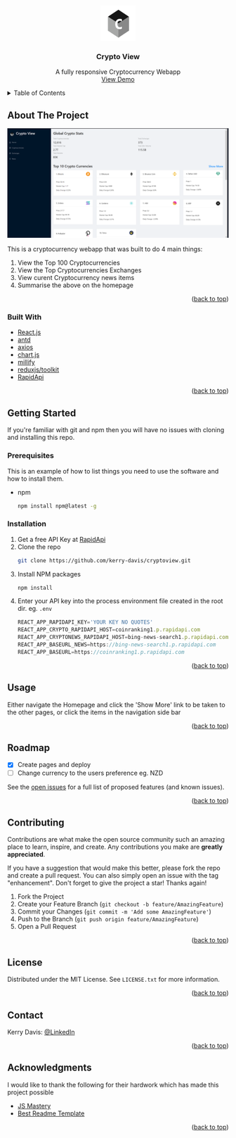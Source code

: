 <div id="top"></div>

<!-- PROJECT LOGO -->
<br />
<div align="center">
  <img src="src/images/cryptoview-logo.png" alt="Logo" width="80" height="80">

  <h3 align="center">Crypto View</h3>

  <p align="center">
    A fully responsive Cryptocurrency Webapp
    <br />
    <a href="https://cryptoviewapp.netlify.app">View Demo</a>
  </p>
</div>



<!-- TABLE OF CONTENTS -->
<details>
  <summary>Table of Contents</summary>
  <ol>
    <li>
      <a href="#about-the-project">About The Project</a>
      <ul>
        <li><a href="#built-with">Built With</a></li>
      </ul>
    </li>
    <li>
      <a href="#getting-started">Getting Started</a>
      <ul>
        <li><a href="#prerequisites">Prerequisites</a></li>
        <li><a href="#installation">Installation</a></li>
      </ul>
    </li>
    <li><a href="#usage">Usage</a></li>
    <li><a href="#roadmap">Roadmap</a></li>
    <li><a href="#contributing">Contributing</a></li>
    <li><a href="#license">License</a></li>
    <li><a href="#contact">Contact</a></li>
    <li><a href="#acknowledgments">Acknowledgments</a></li>
  </ol>
</details>



<!-- ABOUT THE PROJECT -->
## About The Project

[![Product Name Screen Shot][product-screenshot]](https://cryptoviewapp.netlify.app)

This is a cryptocurrency webapp that was built to do 4 main things: 
<ol>
  <li>View the Top 100 Cryptocurrencies</li>
  <li>View the Top Cryptocurrencies Exchanges</li>
  <li>View curent Cryptocurrency news items</li>
  <li>Summarise the above on the homepage</li>
</ol>

<p align="right">(<a href="#top">back to top</a>)</p>

### Built With

* [React.js](https://reactjs.org/)
* [antd](https://ant.design/)
* [axios](https://www.axios.com/)
* [chart.js](https://www.chartjs.org/)
* [millify](https://www.npmjs.com/package/millify)
* [reduxjs/toolkit](https://redux-toolkit.js.org/)
* [RapidApi](https://rapidapi.com/)

<p align="right">(<a href="#top">back to top</a>)</p>

<!-- GETTING STARTED -->
## Getting Started

If you're familiar with git and npm then you will have no issues with cloning and installing this repo.

### Prerequisites

This is an example of how to list things you need to use the software and how to install them.
* npm
  ```sh
  npm install npm@latest -g
  ```

### Installation

1. Get a free API Key at [RapidApi](https://rapidapi.com/)
2. Clone the repo
   ```sh
   git clone https://github.com/kerry-davis/cryptoview.git
   ```
3. Install NPM packages
   ```sh
   npm install
   ```
4. Enter your API key into the process environment file created in the root dir. eg. `.env`
   ```js
   REACT_APP_RAPIDAPI_KEY='YOUR KEY NO QUOTES'
   REACT_APP_CRYPTO_RAPIDAPI_HOST=coinranking1.p.rapidapi.com
   REACT_APP_CRYPTONEWS_RAPIDAPI_HOST=bing-news-search1.p.rapidapi.com
   REACT_APP_BASEURL_NEWS=https://bing-news-search1.p.rapidapi.com
   REACT_APP_BASEURL=https://coinranking1.p.rapidapi.com
   ```

<p align="right">(<a href="#top">back to top</a>)</p>

<!-- USAGE EXAMPLES -->
## Usage

Either navigate the Homepage and click the 'Show More' link to be taken to the other pages, or click the items in the navigation side bar

<p align="right">(<a href="#top">back to top</a>)</p>



<!-- ROADMAP -->
## Roadmap

- [x] Create pages and deploy
- [ ] Change currency to the users preference eg. NZD

See the [open issues](https://github.com/kerry-davis/cryptoview/issues) for a full list of proposed features (and known issues).

<p align="right">(<a href="#top">back to top</a>)</p>


<!-- CONTRIBUTING -->
## Contributing

Contributions are what make the open source community such an amazing place to learn, inspire, and create. Any contributions you make are **greatly appreciated**.

If you have a suggestion that would make this better, please fork the repo and create a pull request. You can also simply open an issue with the tag "enhancement".
Don't forget to give the project a star! Thanks again!

1. Fork the Project
2. Create your Feature Branch (`git checkout -b feature/AmazingFeature`)
3. Commit your Changes (`git commit -m 'Add some AmazingFeature'`)
4. Push to the Branch (`git push origin feature/AmazingFeature`)
5. Open a Pull Request

<p align="right">(<a href="#top">back to top</a>)</p>



<!-- LICENSE -->
## License

Distributed under the MIT License. See `LICENSE.txt` for more information.

<p align="right">(<a href="#top">back to top</a>)</p>

<!-- CONTACT -->
## Contact

Kerry Davis: [@LinkedIn](https://www.linkedin.com/in/kerry-davis-673081222)

<p align="right">(<a href="#top">back to top</a>)</p>

<!-- ACKNOWLEDGMENTS -->
## Acknowledgments

I would like to thank the following for their hardwork which has made this project possible

* [JS Mastery](https://jsmastery.org/)
* [Best Readme Template](https://github.com/othneildrew/Best-README-Template)


<p align="right">(<a href="#top">back to top</a>)</p>


<!-- MARKDOWN LINKS & IMAGES -->
[product-screenshot]: src/images/screenshot.png

